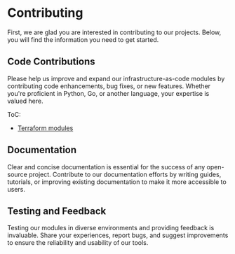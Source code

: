 # Contributing

First, we are glad you are interested in contributing to our projects. Below, you will find the information you need to get started.

## Code Contributions

Please help us improve and expand our infrastructure-as-code modules by contributing code enhancements, bug fixes, or new features. Whether you're proficient in Python, Go, or another language, your expertise is valued here.

ToC:
* [Terraform modules](docs/terraform_modules.md)

## Documentation

Clear and concise documentation is essential for the success of any open-source project. Contribute to our documentation efforts by writing guides, tutorials, or improving existing documentation to make it more accessible to users.

## Testing and Feedback

Testing our modules in diverse environments and providing feedback is invaluable. Share your experiences, report bugs, and suggest improvements to ensure the reliability and usability of our tools.

